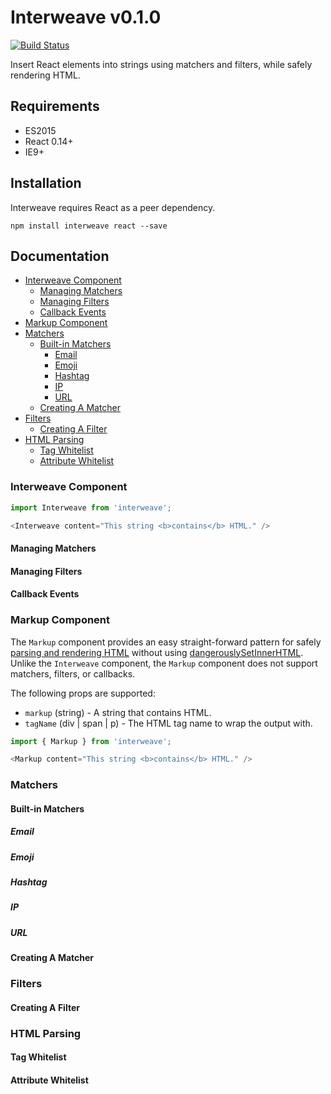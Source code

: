# Interweave v0.1.0
[![Build Status](https://travis-ci.org/milesj/interweave.svg?branch=master)](https://travis-ci.org/milesj/interweave)

Insert React elements into strings using matchers and filters, while safely rendering HTML.

## Requirements

* ES2015
* React 0.14+
* IE9+

## Installation

Interweave requires React as a peer dependency.

```
npm install interweave react --save
```

## Documentation

* [Interweave Component](#interweave-component)
    * [Managing Matchers](#managing-matchers)
    * [Managing Filters](#managing-filters)
    * [Callback Events](#callback-events)
* [Markup Component](#markup-component)
* [Matchers](#matchers)
    * [Built-in Matchers](#built-in-matchers)
        * [Email](#email)
        * [Emoji](#emoji)
        * [Hashtag](#hashtag)
        * [IP](#ip)
        * [URL](#url)
    * [Creating A Matcher](#creating-a-matcher)
* [Filters](#filters)
    * [Creating A Filter](#creating-a-filter)
* [HTML Parsing](#html-parsing)
    * [Tag Whitelist](#tag-whitelist)
    * [Attribute Whitelist](#attribute-whitelist)

### Interweave Component

```javascript
import Interweave from 'interweave';

<Interweave content="This string <b>contains</b> HTML." />
```

#### Managing Matchers

#### Managing Filters

#### Callback Events

### Markup Component

The `Markup` component provides an easy straight-forward pattern
for safely [parsing and rendering HTML](#html-parsing)
without using [dangerouslySetInnerHTML](https://facebook.github.io/react/tips/dangerously-set-inner-html.html).
Unlike the `Interweave` component, the `Markup` component does not
support matchers, filters, or callbacks.

The following props are supported:

* `markup` (string) - A string that contains HTML.
* `tagName` (div | span | p) - The HTML tag name to wrap the output with.

```javascript
import { Markup } from 'interweave';

<Markup content="This string <b>contains</b> HTML." />
```

### Matchers

#### Built-in Matchers

##### Email

##### Emoji

##### Hashtag

##### IP

##### URL

#### Creating A Matcher

### Filters

#### Creating A Filter

### HTML Parsing

#### Tag Whitelist

#### Attribute Whitelist
